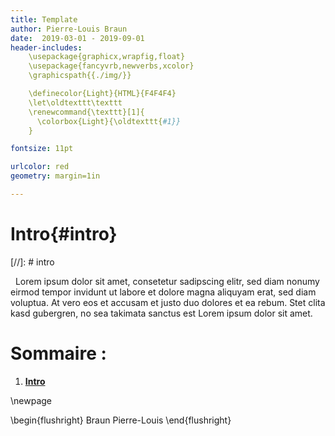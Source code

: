 ```yaml
---
title: Template
author: Pierre-Louis Braun
date:  2019-03-01 - 2019-09-01
header-includes:
    \usepackage{graphicx,wrapfig,float}
    \usepackage{fancyvrb,newverbs,xcolor}
    \graphicspath{{./img/}}

    \definecolor{Light}{HTML}{F4F4F4}
    \let\oldtexttt\texttt
    \renewcommand{\texttt}[1]{
      \colorbox{Light}{\oldtexttt{#1}}
    }

fontsize: 11pt

urlcolor: red
geometry: margin=1in

---
```


# Intro{#intro}

[//]: # intro

&nbsp;&nbsp;Lorem ipsum dolor sit amet, consetetur sadipscing elitr, sed diam nonumy eirmod
tempor invidunt ut labore et dolore magna aliquyam erat, sed diam voluptua. At
vero eos et accusam et justo duo dolores et ea rebum. Stet clita kasd gubergren,
no sea takimata sanctus est Lorem ipsum dolor sit amet.

# Sommaire :
1. **[Intro](#intro)**

\newpage

\begin{flushright}
Braun Pierre-Louis
\end{flushright}
